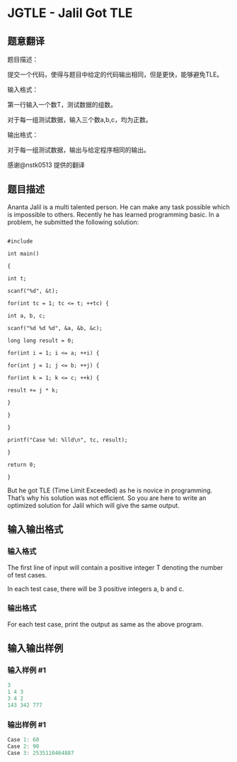 # JGTLE - Jalil Got TLE

## 题意翻译

题目描述：

提交一个代码，使得与题目中给定的代码输出相同，但是更快，能够避免TLE。

输入格式：

第一行输入一个数T，测试数据的组数。

对于每一组测试数据，输入三个数a,b,c，均为正数。

输出格式：

对于每一组测试数据，输出与给定程序相同的输出。

感谢@nstk0513 提供的翻译

## 题目描述

Ananta Jalil is a multi talented person. He can make any task possible which is impossible to others. Recently he has learned programming basic. In a problem, he submitted the following solution:

```

#include 

int main()

{

int t;

scanf("%d", &t);

for(int tc = 1; tc <= t; ++tc) {

int a, b, c;

scanf("%d %d %d", &a, &b, &c);

long long result = 0;

for(int i = 1; i <= a; ++i) {

for(int j = 1; j <= b; ++j) {

for(int k = 1; k <= c; ++k) {

result += j * k;

}

}

}

printf("Case %d: %lld\n", tc, result);

}

return 0;

}

```

But he got TLE (Time Limit Exceeded) as he is novice in programming. That’s why his solution was not efficient. So you are here to write an optimized solution for Jalil which will give the same output.

## 输入输出格式

### 输入格式

The first line of input will contain a positive integer T denoting the number of test cases.

In each test case, there will be 3 positive integers a, b and c.

### 输出格式

For each test case, print the output as same as the above program.

## 输入输出样例

### 输入样例 #1

```cpp
3
1 4 3
3 4 2
143 342 777
```


### 输出样例 #1

```cpp
Case 1: 60
Case 2: 90
Case 3: 2535110464887
```


